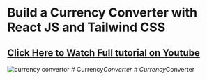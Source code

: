 # Build a Currency Converter with React JS and Tailwind CSS
## [Click Here to Watch Full tutorial on Youtube](https://www.youtube.com/watch?v=Y1Q4XXXmVk4)

![currency convertor](https://github.com/piyush-eon/currency-converter/assets/51760520/17077560-f167-4291-aeb9-069f281f3406)
#   C u r r e n c y _ C o n v e r t e r  
 #   C u r r e n c y _ C o n v e r t e r  
 